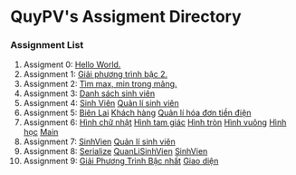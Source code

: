 # QuyPV's Assigment Directory

### Assignment List

1. Assigment 0: [Hello World.](https://github.com/FASTTRACKSE/FFSE1703.JavaCore/blob/master/Assignments/QuyPV/HelloWord/src/HelloWorld.java)
2. Assignment 1: [Giải phương trình bậc 2.](https://github.com/FASTTRACKSE/FFSE1703.JavaCore/blob/master/Assignments/QuyPV/FFSE1703/src/assignment/Giaiphuongtrinh.java)
3. Assignment 2: [Tìm max, min trong mảng.](https://github.com/FASTTRACKSE/FFSE1703.JavaCore/blob/master/Assignments/QuyPV/FFSE1703/src/assignment/Mang.java)
4. Assignment 3: [Danh sách sinh viên](https://github.com/FASTTRACKSE/FFSE1703.JavaCore/blob/master/Assignments/QuyPV/MenuCuaToi/src/FFSE1703/DanhSachSinhVien.java)
5. Assignment 4: [Sinh Viên](https://github.com/FASTTRACKSE/FFSE1703.JavaCore/blob/master/Assignments/QuyPV/OOPSinhVien/src/sinhvien/SinhVien.java) [Quản lí sinh viên](https://github.com/FASTTRACKSE/FFSE1703.JavaCore/blob/master/Assignments/QuyPV/OOPSinhVien/src/sinhvien/QuanLiSinhVien.java)
6. Assignment 5: [Biên Lai](https://github.com/FASTTRACKSE/FFSE1703.JavaCore/blob/master/Assignments/QuyPV/QuanLiTienDien/src/ffse1703/javacore/model/BienLai.java) [Khách hàng](https://github.com/FASTTRACKSE/FFSE1703.JavaCore/blob/master/Assignments/QuyPV/QuanLiTienDien/src/ffse1703/javacore/model/KhachHang.java) [Quản lí hóa đơn tiền điện](https://github.com/FASTTRACKSE/FFSE1703.JavaCore/blob/master/Assignments/QuyPV/QuanLiTienDien/src/ffse1703/javacore/main/QuanLiTienDien.java)
7. Assignment 6: [Hình chữ nhật](https://github.com/FASTTRACKSE/FFSE1703.JavaCore/blob/master/Assignments/QuyPV/HinhHoc_DaHinh/src/ffse1703/javacore/model/HinhChuNhat.java) [Hình tam giác](https://github.com/FASTTRACKSE/FFSE1703.JavaCore/blob/master/Assignments/QuyPV/HinhHoc_DaHinh/src/ffse1703/javacore/model/HinhTamGiac.java) [Hình tròn](https://github.com/FASTTRACKSE/FFSE1703.JavaCore/blob/master/Assignments/QuyPV/HinhHoc_DaHinh/src/ffse1703/javacore/model/HinhTron.java) [Hình vuông](https://github.com/FASTTRACKSE/FFSE1703.JavaCore/blob/master/Assignments/QuyPV/HinhHoc_DaHinh/src/ffse1703/javacore/model/HinhVuong.java) [Hình học](https://github.com/FASTTRACKSE/FFSE1703.JavaCore/blob/master/Assignments/QuyPV/HinhHoc_DaHinh/src/ffse1703/javacore/model/HinhHoc.java) [Main](https://github.com/FASTTRACKSE/FFSE1703.JavaCore/blob/master/Assignments/QuyPV/HinhHoc_DaHinh/src/ffse1703/javacore/main/Main.java)
8. Assignment 7: [SinhVien](https://github.com/FASTTRACKSE/FFSE1703.JavaCore/blob/master/Assignments/QuyPV/OOPSinhVien_Arrlist_TryCatch/src/sinhvien/SinhVien.java) [Quản lí sinh viên](https://github.com/FASTTRACKSE/FFSE1703.JavaCore/blob/master/Assignments/QuyPV/OOPSinhVien_Arrlist_TryCatch/src/sinhvien/QuanLiSinhVien.java)
9. Assignment 8: [Serialize](https://github.com/FASTTRACKSE/FFSE1703.JavaCore/blob/master/Assignments/QuyPV/OOPSinhVien_Arrlist_TryCatch/src/io/SerializeFile.java) [QuanLiSinhVien](https://github.com/FASTTRACKSE/FFSE1703.JavaCore/blob/master/Assignments/QuyPV/OOPSinhVien_Arrlist_TryCatch/src/sinhvien/QuanLiSinhVien.java)   [SinhVien](https://github.com/FASTTRACKSE/FFSE1703.JavaCore/blob/master/Assignments/QuyPV/OOPSinhVien_Arrlist_TryCatch/src/sinhvien/SinhVien.java)
10. Assignment 9: [Giải Phương Trình Bậc nhất](https://github.com/FASTTRACKSE/FFSE1703.JavaCore/tree/master/Assignments/QuyPV/GiaiPhuongTrinhbacNhat.ui/src/main) [Giao diện](https://github.com/FASTTRACKSE/FFSE1703.JavaCore/tree/master/Assignments/QuyPV/GiaiPhuongTrinhbacNhat.ui/src/main)
